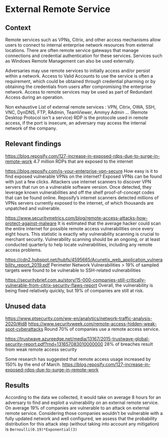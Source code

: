 # External Remote Service 

## Context
Remote services such as VPNs, Citrix, and other access mechanisms allow users to connect to internal enterprise network resources from external locations. There are often remote service gateways that manage connections and credential authentication for these services. Services such as Windows Remote Management can also be used externally.

Adversaries may use remote services to initially access and/or persist within a network. Access to Valid Accounts to use the service is often a requirement, which could be obtained through credential pharming or by obtaining the credentials from users after compromising the enterprise network. Access to remote services may be used as part of Redundant Access during an operation.

Non exhaustive List of external remote services : VPN, Citrix, OWA, SSH, VNC, DynDNS, FTP, RAdmin, TeamViewer, Ammyy Admin ...
(Remote Desktop Protocol isn't a service)
RDP is the protocole used in remote access, if the port is insecure, an adversary may access the internal network of the company.

## Relevant findings
https://blog.reposify.com/127-increase-in-exposed-rdps-due-to-surge-in-remote-work 
4.7 million RDPs that are exposed to the internet

https://blog.reposify.com/is-your-enterprise-vpn-secure
How easy is it to find exposed vulnerable VPNs on the internet? 
Exposed VPNs can be found with just a few clicks. Attackers use internet scanners to discover VPN servers that run on a vulnerable software version. Once detected, they leverage known vulnerabilities and off the shelf proof-of-concept codes that can be found online. Reposify’s internet scanners detected millions of VPNs servers currently exposed to the internet, of which thousands are unpatched and vulnerable.

https://www.securitymetrics.com/blog/remote-access-attacks-how-protect-against-malware
It is estimated that the average hacker could scan the entire internet for possible remote access vulnerabilities once every eight hours. This statistic is exactly why vulnerability scanning is crucial to merchant security. Vulnerability scanning should be an ongoing, or at least conducted quarterly to help locate vulnerabilities, including any remote access problems.

https://cdn2.hubspot.net/hubfs/4595665/Acunetix_web_application_vulnerability_report_2019.pdf
Perimeter Network Vulnerabilities > 19% of sampled targets were found to be
vulnerable to SSH-related vulnerabilities

https://securitybrief.com.au/story/15-000-companies-still-critically-vulnerable-from-citrix-security-flaws-report
Overall, the vulnerability is being fixed relatively quickly, but 19% of companies are still at risk. 


## Unused data
https://www.ptsecurity.com/ww-en/analytics/network-traffic-analysis-2020/#id8
https://www.securityweek.com/remote-access-hidden-weak-spot-cyberattacks
Round 70% of companies use a remote access service. 

https://trustwave.azureedge.net/media/13167/2015-trustwave-global-security-report.pdf?rnd=131657083010000000
28% of breaches result from weak remote access security

Some research has suggested that remote access usage increased by 150% by the end of March.
https://blog.reposify.com/127-increase-in-exposed-rdps-due-to-surge-in-remote-work

## Results

According to the data we collected, it would take on average 8 hours for an adversary to find and exploit a vulnerability on an external remote service. On average 19% of companies are vulnerable to an attack on external remote service. Considering those companies wouldn't be vulnerable with a fully updated network and well configured, we assess that the probability distribution for this attack step (without taking into account any mitigation) is ``` Bernoulli(0.19)*Exponential(3) ``` 